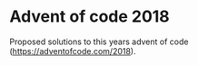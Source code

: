 # Advent of code 2018

Proposed solutions to this years advent of code (https://adventofcode.com/2018).
